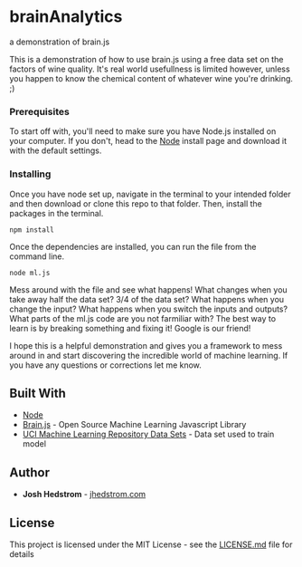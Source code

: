 # brainAnalytics
a demonstration of brain.js

This is a demonstration of how to use brain.js using a free data set on the factors of wine quality. It's real world usefullness is limited however, unless you happen to know the chemical content of whatever wine you're drinking. ;)

### Prerequisites

To start off with, you'll need to make sure you have Node.js installed on your computer. If you don't, head to the [Node](https://nodejs.org/en/download/) install page and download it with the default settings.

### Installing

Once you have node set up, navigate in the terminal to your intended folder and then download or clone this repo to that folder. Then, install the packages in the terminal.

```
npm install
```

Once the dependencies are installed, you can run the file from the command line.

```
node ml.js
```

Mess around with the file and see what happens! What changes when you take away half the data set? 3/4 of the data set? What happens when you change the input? What happens when you switch the inputs and outputs? What parts of the ml.js code are you not farmiliar with? The best way to learn is by breaking something and fixing it! Google is our friend!

I hope this is a helpful demonstration and gives you a framework to mess around in and start discovering the incredible world of machine learning. If you have any questions or corrections let me know.

## Built With

* [Node](https://nodejs.org/)
* [Brain.js](https://github.com/BrainJS/brain.js) - Open Source Machine Learning Javascript Library
* [UCI Machine Learning Repository Data Sets](https://archive.ics.uci.edu/ml/datasets/wine+quality) - Data set used to train model


## Author

* **Josh Hedstrom** - [jhedstrom.com](https://jhedstrom.com)

## License

This project is licensed under the MIT License - see the [LICENSE.md](LICENSE.md) file for details
